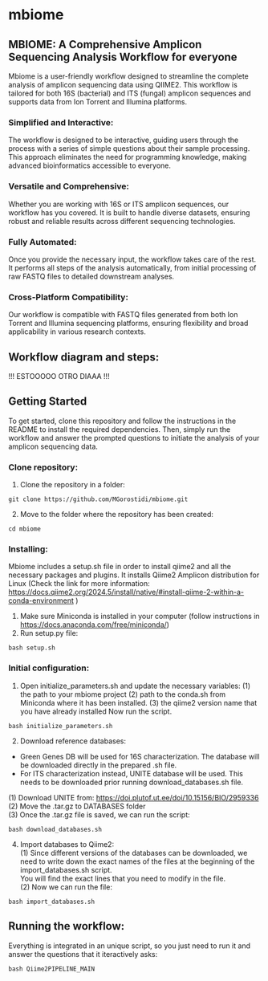 # mbiome

## MBIOME: A Comprehensive Amplicon Sequencing Analysis Workflow for everyone

Mbiome is a user-friendly workflow designed to streamline the complete analysis of amplicon sequencing data using QIIME2. This workflow is tailored for both 16S (bacterial) and ITS (fungal) amplicon sequences and supports data from Ion Torrent and Illumina platforms.

### Simplified and Interactive:
The workflow is designed to be interactive, guiding users through the process with a series of simple questions about their sample processing. This approach eliminates the need for programming knowledge, making advanced bioinformatics accessible to everyone.

### Versatile and Comprehensive: 
Whether you are working with 16S or ITS amplicon sequences, our workflow has you covered. It is built to handle diverse datasets, ensuring robust and reliable results across different sequencing technologies.

### Fully Automated:
Once you provide the necessary input, the workflow takes care of the rest. It performs all steps of the analysis automatically, from initial processing of raw FASTQ files to detailed downstream analyses.

### Cross-Platform Compatibility:
Our workflow is compatible with FASTQ files generated from both Ion Torrent and Illumina sequencing platforms, ensuring flexibility and broad applicability in various research contexts.

## Workflow diagram and steps: 

!!! ESTOOOOO OTRO DIAAA !!!

## Getting Started

To get started, clone this repository and follow the instructions in the README to install the required dependencies. Then, simply run the workflow and answer the prompted questions to initiate the analysis of your amplicon sequencing data.

### Clone repository: 
1. Clone the repository in a folder: 
```shell
git clone https://github.com/MGorostidi/mbiome.git
```
2. Move to the folder where the repository has been created: 
```
cd mbiome
```

### Installing: 

Mbiome includes a setup.sh file in order to install qiime2 and all the necessary packages and plugins. It installs Qiime2 Amplicon distribution for Linux (Check the link for more information: https://docs.qiime2.org/2024.5/install/native/#install-qiime-2-within-a-conda-environment )

1. Make sure Miniconda is installed in your computer (follow instructions in https://docs.anaconda.com/free/miniconda/)
2. Run setup.py file: 
```shell
bash setup.sh
```
<!-- 
2. Update conda:
```shell
conda update conda
```
<!-- 3. Install wget:
```shell
conda install wget
``` -->
<!-- 3. Create Qiime2 environment:  -->

<!-- ```shell
conda env create -n qiime2-amplicon-2024.5 --file https://data.qiime2.org/distro/amplicon/qiime2-amplicon-2024.5-py39-linux-conda.yml
``` -->
<!-- ```shell
wget https://data.qiime2.org/distro/amplicon/qiime2-amplicon-2024.2-py38-linux-conda.yml
conda env create -n qiime2-amplicon-2024.2 --file qiime2-amplicon-2024.2-py38-linux-conda.yml
rm qiime2-amplicon-2024.2-py38-linux-conda.yml
```
#4. Downloading MetagenomicsPP plugin by Thermofisher: 
```shell
# From https://apps.thermofisher.com/apps/spa/#/publiclib/plugins , after loggin in in the Thermofisher account.
# 1) Log in (or Sign in) in Thermofisher.
# 2) Go to https://apps.thermofisher.com/apps/spa/#/publiclib/plugins 
# 3) Search for MetagenomicsPP and download it
# 4) Unzip the downloaded .zip folder
# 5) Move the MetagenomicsPP folder to the mbiome folder. 
``

<!-- 5. Downloading and Installing Sidle for reconstruction: 
```shell
# Downloading Sidle and installing Sidle: 
# Tutorial: https://q2-sidle.readthedocs.io/en/latest/database_preparation.html
# Activate your qiime2 environment: 
conda activate qiime2-amplicon-2024.5
conda install dask
conda install -c conda-forge -c bioconda -c qiime2 -c defaults xmltodict
# pip install git+https://github.com/bokulich-lab/RESCRIPt.git # IF RESCRIPT IS NOT INSTALLED IN YOUR QIIME2 ENVIRONMENT (Last versions normally include it)
pip install git+https://github.com/jwdebelius/q2-sidle
qiime dev refresh-cache
```
6. Downloading and Installing Sidle for reconstruction: 
```shell
# Downloading Sidle and installing Sidle: 
# Tutorial: https://q2-sidle.readthedocs.io/en/latest/database_preparation.html
# Activate your qiime2 environment: 
conda activate qiime2-amplicon-2024.5
conda install dask
conda install -c conda-forge -c bioconda -c qiime2 -c defaults xmltodict
# pip install git+https://github.com/bokulich-lab/RESCRIPt.git # IF RESCRIPT IS NOT INSTALLED IN YOUR QIIME2 ENVIRONMENT (Last versions normally include it)
pip install git+https://github.com/jwdebelius/q2-sidle
qiime dev refresh-cache
```
7. Create Picrust2 environment for Picrust2 analysis: 
```shell
#From Picrust2 tutorial: https://github.com/picrust/picrust2/wiki/PICRUSt2-Tutorial-(v2.3.0-beta)
conda create -n picrust2 -c bioconda -c conda-forge picrust2=2.3.0_b
```
8. Install Metnet for functional analysis: 
```shell
#From tutorial: https://github.com/PlanesLab/q2-metnet
conda activate qiime2-amplicon-2024.5
git clone https://github.com/PlanesLab/q2-metnet.git
cd q2-metnet/q2_metnet/
unzip data.zip
rm data.zip
cd ..
python setup.py install
qiime dev refresh-cache

``` -->



### Initial configuration: 
1. Open initialize_parameters.sh and update the necessary variables: 
(1) the path to your mbiome project
(2) path to the conda.sh from Miniconda where it has been installed.
(3) the qiime2 version name that you have already installed
Now run the script. 
```shell
bash initialize_parameters.sh
```

2. Download reference databases: 
- Green Genes DB will be used for 16S characterization. The database will be downloaded directly in the prepared .sh file. 
- For ITS characterization instead, UNITE database will be used. This needs to be downloaded prior running download_databases.sh file. 

(1) Download UNITE from: https://doi.plutof.ut.ee/doi/10.15156/BIO/2959336<br>
(2) Move the .tar.gz to DATABASES folder<br>
(3) Once the .tar.gz file is saved, we can run the script: 

```shell
bash download_databases.sh
```
4. Import databases to Qiime2:<br>
(1) Since different versions of the databases can be downloaded, we need to write down the exact names of the files at the beginning of the import_databases.sh script.<br>
You will find the exact lines that you need to modify in the file.<br>
(2) Now we can run the file: 
```shell
bash import_databases.sh
```

## Running the workflow: 
Everything is integrated in an unique script, so you just need to run it and answer the questions that it iteractively asks:
```shell
bash Qiime2PIPELINE_MAIN
```
